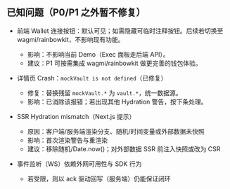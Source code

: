 ## 已知问题（P0/P1 之外暂不修复）

- 前端 Wallet 连接按钮：默认可见；如需隐藏可临时注释按钮。后续若切换至 wagmi/rainbowkit，不影响现有功能。
  - 影响：不影响当前 Demo（Exec 面板走后端 API）。
  - 建议：P1 可按需集成 wagmi/rainbowkit 做更完善的钱包体验。

- 详情页 Crash：`mockVault is not defined`（已修复）
  - 修复：替换残留 `mockVault.*` 为 `vault.*`，统一数据源。
  - 影响：已消除该报错；若出现其他 Hydration 警告，按下条处理。

- SSR Hydration mismatch（Next.js 提示）
  - 原因：客户端/服务端渲染分支、随机/时间变量或外部数据未快照
  - 影响：首次渲染警告与重渲染
  - 建议：移除随机/Date.now()；对外部数据 SSR 前注入快照或改为 CSR

- 事件监听（WS）依赖外网可用性与 SDK 行为
  - 若受限，则以 ack 驱动回写（服务端）仍能保证闭环
